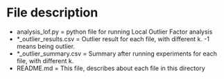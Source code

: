# File description #

- analysis_lof.py = python file for running Local Outlier Factor analysis
- *_outlier_results.csv = Outlier result for each file, with different k. -1 means being outlier.
- *_outlier_summary.csv = Summary after running experiments for each file, with different k.
- README.md = This file, describes about each file in this directory